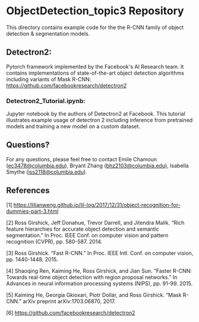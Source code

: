 # ObjectDetection_topic3 Repository

This directory contains example code for the the R-CNN family of object detection & segmentation models. 

## Detectron2:
Pytorch framework implemented by the Facebook's AI Research team. It contains implementations of state-of-the-art object detection algorithms including variants of Mask R-CNN:
https://github.com/facebookresearch/detectron2

### Detectron2_Tutorial.ipynb: 
Jupyter notebook by the authors of Detectron2 at Facebook. This tutorial illustrates example usage of detectron 2 including inference from pretrained models and training a new model on a custom dataset.

## Questions?

For any questions, please feel free to contact Emile Chamoun (ec3478@columbia.edu), Bryant Zhang (bhz2103@columbia.edu), Isabella Smythe (iss2118@columbia.edu).

## References

[1] https://lilianweng.github.io/lil-log/2017/12/31/object-recognition-for-dummies-part-3.html

[2] Ross Girshick, Jeff Donahue, Trevor Darrell, and Jitendra Malik. “Rich feature hierarchies for accurate object detection and semantic segmentation.” In Proc. IEEE Conf. on computer vision and pattern recognition (CVPR), pp. 580-587. 2014.

[3] Ross Girshick. “Fast R-CNN.” In Proc. IEEE Intl. Conf. on computer vision, pp. 1440-1448. 2015.

[4] Shaoqing Ren, Kaiming He, Ross Girshick, and Jian Sun. “Faster R-CNN: Towards real-time object detection with region proposal networks.” In Advances in neural information processing systems (NIPS), pp. 91-99. 2015.

[5] Kaiming He, Georgia Gkioxari, Piotr Dollár, and Ross Girshick. “Mask R-CNN.” arXiv preprint arXiv:1703.06870, 2017.

[6] https://github.com/facebookresearch/detectron2


